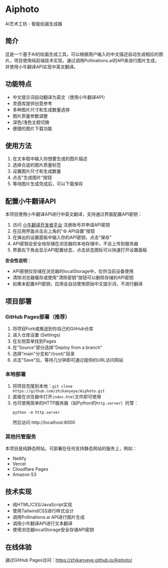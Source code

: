 # Aiphoto

AI艺术工坊 - 智能绘画生成器

## 简介
这是一个基于AI的绘画生成工具，可以根据用户输入的中文描述自动生成相应的图片。项目使用纯前端技术实现，通过调用Pollinations.ai的API来进行图片生成，并使用小牛翻译API实现中英文翻译。

## 功能特点
- 中文提示词自动翻译为英文（使用小牛翻译API）
- 灵感库提供创意参考
- 多种图片尺寸和生成数量选择
- 图片质量参数调整
- 深色/浅色主题切换
- 便捷的图片下载功能

## 使用方法
1. 在文本框中输入你想要生成的图片描述
2. 选择合适的图片质量标签
3. 设置图片尺寸和生成数量
4. 点击"生成图片"按钮
5. 等待图片生成完成后，可以下载保存

## 配置小牛翻译API
本项目使用小牛翻译API进行中英文翻译，支持通过界面配置API密钥：

1. 访问 [小牛翻译开发者平台](https://niutrans.com/) 注册账号并申请API密钥
2. 在应用界面点击左上角的"⚙️ API设置"按钮
3. 在弹出的设置面板中输入你的API密钥，点击"保存"
4. API密钥会安全地存储在浏览器的本地存储中，不会上传到服务器
5. 界面右下角会显示API配置状态，点击状态图标可以快速打开设置面板

**安全性说明**：
- API密钥仅存储在浏览器的localStorage中，仅供当前设备使用
- 清除浏览器缓存或使用"清除密钥"按钮可以删除存储的API密钥
- 如果未配置API密钥，应用会自动使用原始中文提示词，不进行翻译

## 项目部署

### GitHub Pages部署（推荐）
1. 将项目Fork或推送到你自己的GitHub仓库
2. 进入仓库设置 (Settings)
3. 在左侧菜单找到Pages
4. 在"Source"部分选择"Deploy from a branch"
5. 选择"main"分支和"/(root)"目录
6. 点击"Save"后，等待几分钟即可通过提供的URL访问网站

### 本地部署
1. 将项目克隆到本地：`git clone https://github.com/zhikanyeye/Aiphoto.git`
2. 直接在浏览器中打开`index.html`文件即可使用
3. 也可使用简单的HTTP服务器（如Python的`http.server`）托管：
   ```
   python -m http.server
   ```
   然后访问 http://localhost:8000

### 其他托管服务
本项目是纯静态网站，可部署在任何支持静态网站的服务上，例如：
- Netlify
- Vercel
- Cloudflare Pages
- Amazon S3

## 技术实现
- 纯HTML/CSS/JavaScript实现
- 使用TailwindCSS进行样式设计
- 调用Pollinations.ai API进行图片生成
- 调用小牛翻译API进行文本翻译
- 使用浏览器localStorage安全存储API密钥

## 在线体验
通过GitHub Pages访问：https://zhikanyeye.github.io/Aiphoto/